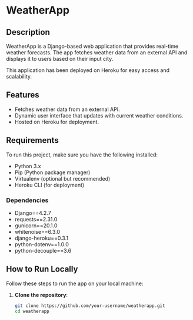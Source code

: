 # WeatherApp

## Description

WeatherApp is a Django-based web application that provides real-time weather forecasts. The app fetches weather data from an external API and displays it to users based on their input city.

This application has been deployed on Heroku for easy access and scalability.

## Features

- Fetches weather data from an external API.
- Dynamic user interface that updates with current weather conditions.
- Hosted on Heroku for deployment.

## Requirements

To run this project, make sure you have the following installed:

- Python 3.x
- Pip (Python package manager)
- Virtualenv (optional but recommended)
- Heroku CLI (for deployment)

### Dependencies

- Django==4.2.7
- requests==2.31.0
- gunicorn==20.1.0
- whitenoise==6.3.0
- django-heroku==0.3.1
- python-dotenv==1.0.0
- python-decouple==3.6

## How to Run Locally

Follow these steps to run the app on your local machine:

1. **Clone the repository**:
   ```bash
   git clone https://github.com/your-username/weatherapp.git
   cd weatherapp
